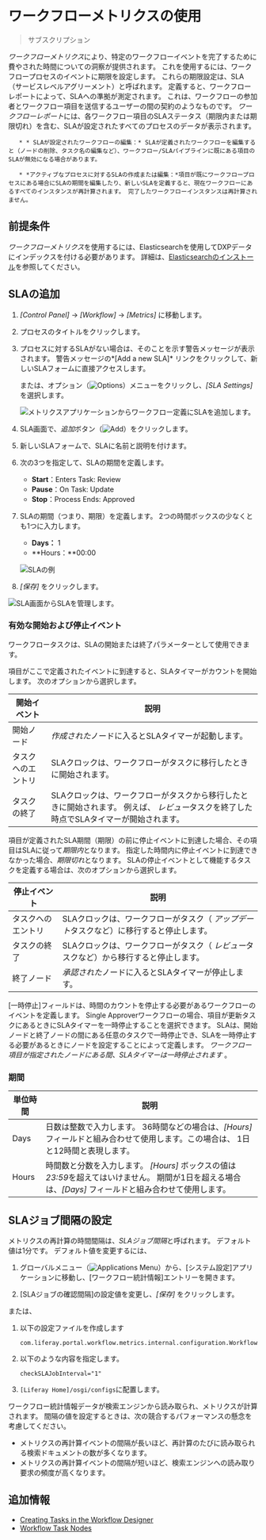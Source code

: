 # ワークフローメトリクスの使用

> サブスクリプション

*ワークフローメトリクス*により、特定のワークフローイベントを完了するために費やされた時間についての洞察が提供されます。 これを使用するには、ワークフロープロセスのイベントに期限を設定します。 これらの期限設定は、SLA（サービスレベルアグリーメント）と呼ばれます。 定義すると、ワークフローレポートによって、SLAへの準拠が測定されます。 これは、ワークフローの参加者とワークフロー項目を送信するユーザーの間の契約のようなものです。 *ワークフローレポート*には、各ワークフロー項目のSLAステータス（期限内または期限切れ）を含む、SLAが設定されたすべてのプロセスのデータが表示されます。

``` important::
   * * SLAが設定されたワークフローの編集：* SLAが定義されたワークフローを編集すると（ノードの削除、タスク名の編集など）、ワークフロー/SLAパイプラインに既にある項目のSLAが無効になる場合があります。

   * *アクティブなプロセスに対するSLAの作成または編集：*項目が既にワークフロープロセスにある場合にSLAの期間を編集したり、新しいSLAを定義すると、現在ワークフローにあるすべてのインスタンスが再計算されます。 完了したワークフローインスタンスは再計算されません。
```

## 前提条件

*ワークフローメトリクス*を使用するには、Elasticsearchを使用してDXPデータにインデックスを付ける必要があります。 詳細は、[Elasticsearchのインストール](../../../using-search/installing-and-upgrading-a-search-engine/elasticsearch/installing-elasticsearch.md)を参照してください。

## SLAの追加

1.  *[Control Panel]* → *[Workflow]* → *[Metrics]* に移動します。

2.  プロセスのタイトルをクリックします。

3.  プロセスに対するSLAがない場合は、そのことを示す警告メッセージが表示されます。 警告メッセージの*[Add a new SLA]* リンクをクリックして、新しいSLAフォームに直接アクセスします。

    または、オプション（![Options](../../../images/icon-options.png)）メニューをクリックし、*[SLA Settings]* を選択します。

    ![メトリクスアプリケーションからワークフロー定義にSLAを追加します。](./using-workflow-metrics/images/01.png)

4.  SLA画面で、*追加*ボタン（![Add](../../../images/icon-add.png)）をクリックします。

5.  新しいSLAフォームで、SLAに名前と説明を付けます。

6.  次の3つを指定して、SLAの期間を定義します。

      - **Start**：Enters Task: Review
      - **Pause**：On Task: Update
      - **Stop**：Process Ends: Approved

7.  SLAの期間（つまり、期限）を定義します。 2つの時間ボックスの少なくとも1つに入力します。

      - **Days：** 1
      - **Hours：**00:00

    ![SLAの例](./using-workflow-metrics/images/03.png)

8.  *[保存]* をクリックします。

![SLA画面からSLAを管理します。](./using-workflow-metrics/images/02.png)

### 有効な開始および停止イベント

ワークフロータスクは、SLAの開始または終了パラメーターとして使用できます。

項目がここで定義されたイベントに到達すると、SLAタイマーがカウントを開始します。 次のオプションから選択します。

| 開始イベント    | 説明                                                                        |
| --------- | ------------------------------------------------------------------------- |
| 開始ノード     | *作成された*ノードに入るとSLAタイマーが起動します。                                              |
| タスクへのエントリ | SLAクロックは、ワークフローがタスクに移行したときに開始されます。                                        |
| タスクの終了    | SLAクロックは、ワークフローがタスクから移行したときに開始されます。 例えば、 *レビュー*タスクを終了した時点でSLAタイマーが開始されます。 |

項目が定義されたSLA期間（期限）の前に停止イベントに到達した場合、その項目はSLAに従って*期限内*となります。 指定した時間内に停止イベントに到達できなかった場合、*期限切れ*となります。 SLAの停止イベントとして機能するタスクを定義する場合は、次のオプションから選択します。

| 停止イベント    | 説明                                              |
| --------- | ----------------------------------------------- |
| タスクへのエントリ | SLAクロックは、ワークフローがタスク（ *アップデート*タスクなど）に移行すると停止します。 |
| タスクの終了    | SLAクロックは、ワークフローがタスク（ *レビュー*タスクなど）から移行すると停止します。  |
| 終了ノード     | *承認された*ノードに入るとSLAタイマーが停止します。                    |

[一時停止]フィールドは、時間のカウントを停止する必要があるワークフローのイベントを定義します。 Single Approverワークフローの場合、項目が更新タスクにあるときにSLAタイマーを一時停止することを選択できます。 SLAは、開始ノードと終了ノードの間にある任意のタスクで一時停止でき、SLAを一時停止する必要があるときにノードを設定することによって定義します。 *ワークフロー項目が指定されたノードにある間、SLAタイマーは一時停止されます* 。

### 期間

| 単位時間  | 説明                                                                                       |
| ----- | ---------------------------------------------------------------------------------------- |
| Days  | 日数は整数で入力します。 36時間などの場合は、*[Hours]* フィールドと組み合わせて使用します。この場合は、 1日と12時間と表現します。                 |
| Hours | 時間数と分数を入力します。 *[Hours]* ボックスの値は*23:59*を超えてはいけません。 期間が1日を超える場合は、*[Days]* フィールドと組み合わせて使用します。 |

## SLAジョブ間隔の設定

メトリクスの再計算の時間間隔は、*SLAジョブ間隔*と呼ばれます。 デフォルト値は1分です。 デフォルト値を変更するには、

1.  グローバルメニュー（![Applications Menu](../../../images/icon-applications-menu.png)）から、[システム設定]アプリケーションに移動し、[ワークフロー統計情報]エントリーを開きます。

2.  [SLAジョブの確認間隔]の設定値を変更し、*[保存]* をクリックします。

または、

1.  以下の設定ファイルを作成します
   
        com.liferay.portal.workflow.metrics.internal.configuration.WorkflowMetricsConfiguration.config

2.  以下のような内容を指定します。

    ``` properties
    checkSLAJobInterval="1"
    ```

3.  `[Liferay Home]/osgi/configs`に配置します。

ワークフロー統計情報データが検索エンジンから読み取られ、メトリクスが計算されます。 間隔の値を設定するときは、次の競合するパフォーマンスの懸念を考慮してください。

  - メトリクスの再計算イベントの間隔が長いほど、再計算のたびに読み取られる検索ドキュメントの数が多くなります。
  - メトリクスの再計算イベントの間隔が短いほど、検索エンジンへの読み取り要求の頻度が高くなります。

## 追加情報

  - [Creating Tasks in the Workflow Designer](https://help.liferay.com/hc/articles/360028821932-Creating-Tasks-in-the-Workflow-Designer)
  - [Workflow Task Nodes](../developer-guide/workflow-task-node-reference.md)
